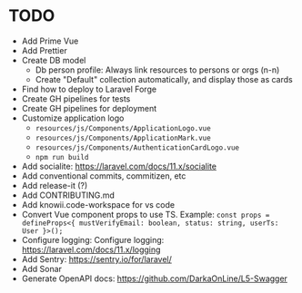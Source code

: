 # TODO

- Add Prime Vue
- Add Prettier
- Create DB model
  - Db person profile: Always link resources to persons or orgs (n-n)
  - Create "Default" collection automatically, and display those as cards
- Find how to deploy to Laravel Forge
- Create GH pipelines for tests
- Create GH pipelines for deployment
- Customize application logo
  - `resources/js/Components/ApplicationLogo.vue`
  - `resources/js/Components/ApplicationMark.vue`
  - `resources/js/Components/AuthenticationCardLogo.vue`
  - `npm run build`
- Add socialite: https://laravel.com/docs/11.x/socialite
- Add conventional commits, commitizen, etc
- Add release-it (?)
- Add CONTRIBUTING.md
- Add knowii.code-workspace for vs code
- Convert Vue component props to use TS. Example: `const props = defineProps<{ mustVerifyEmail: boolean, status: string, userTs: User }>();`
- Configure logging: Configure logging: https://laravel.com/docs/11.x/logging
- Add Sentry: https://sentry.io/for/laravel/
- Add Sonar
- Generate OpenAPI docs: https://github.com/DarkaOnLine/L5-Swagger
